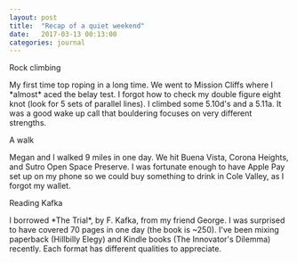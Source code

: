 ```yaml
---
layout: post
title:  "Recap of a quiet weekend"
date:   2017-03-13 00:13:00
categories: journal
---
```


<p class="lead">Rock climbing</p>
My first time top roping in a long time. We went to Mission Cliffs where I *almost* aced the belay test. I forgot how to check my double figure eight knot (look for 5 sets of parallel lines). I climbed some 5.10d's and a 5.11a. It was a good wake up call that bouldering focuses on very different strengths.

<p class="lead">A walk</p>
Megan and I walked 9 miles in one day. We hit Buena Vista, Corona Heights, and Sutro Open Space Preserve. I was fortunate enough to have Apple Pay set up on my phone so we could buy something to drink in Cole Valley, as I forgot my wallet.

<p class="lead">Reading Kafka</p>
I borrowed *The Trial*, by F. Kafka, from my friend George. I was surprised to have covered 70 pages in one day (the book is ~250). I've been mixing paperback (Hillbilly Elegy) and Kindle books (The Innovator's Dilemma) recently. Each format has different qualities to appreciate.
